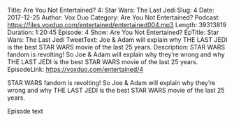 Title: Are You Not Entertained? 4: Star Wars: The Last Jedi
Slug: 4
Date: 2017-12-25
Author: Vox Duo
Category: Are You Not Entertained?
Podcast: https://files.voxduo.com/entertained/entertained004.mp3
Length: 39313819
Duration: 1:20:45
Episode: 4
Show: Are You Not Entertained?
EpTitle: Star Wars: The Last Jedi
TweetText: Joe & Adam will explain why THE LAST JEDI is the best STAR WARS movie of the last 25 years.
Description: STAR WARS fandom is revolting! So Joe & Adam will explain why they’re wrong and why THE LAST JEDI is the best STAR WARS movie of the last 25 years.
EpisodeLink: https://voxduo.com/entertained/4

STAR WARS fandom is revolting! So Joe & Adam will explain why they’re wrong and why THE LAST JEDI is the best STAR WARS movie of the last 25 years.





Episode text


